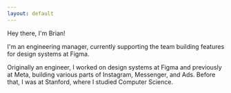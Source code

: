 ```yaml
---
layout: default
---
```

<div class="content-wrapper">
    <div class="intro">
        Hey there, I'm Brian!
    </div>
    <div class="intro-description">
        <p>
            I'm an engineering manager, currently supporting the team building features for design systems at Figma.
        </p>
        <p>
            Originally an engineer, I worked on design systems at Figma and previously at Meta, building various parts of Instagram, Messenger, and Ads. Before that, I was at Stanford, where I studied Computer Science.
        </p>
    </div>
</div>